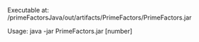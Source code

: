 Executable at: /primeFactorsJava/out/artifacts/PrimeFactors/PrimeFactors.jar

Usage:
java -jar PrimeFactors.jar [number]

